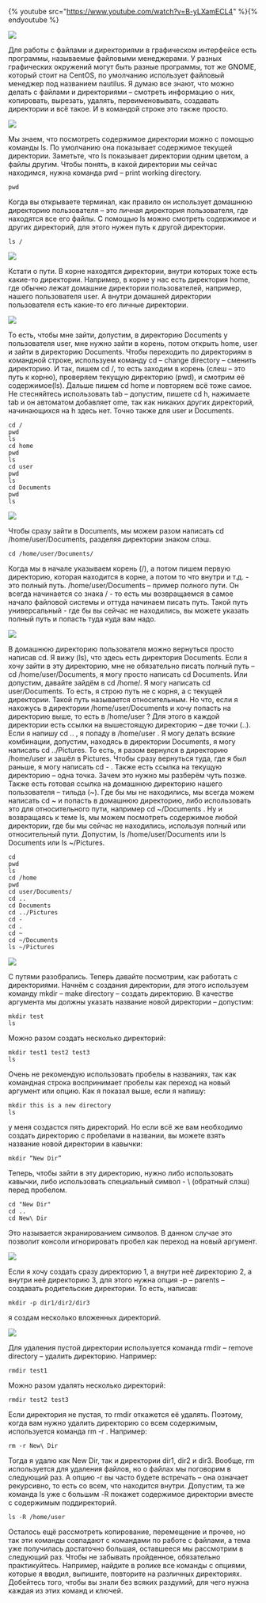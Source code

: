 {% youtube src="https://www.youtube.com/watch?v=B-yLXamECL4" %}{% endyoutube %}

![](images/06/filemanager.png)

Для работы с файлами и директориями в графическом интерфейсе есть программы, называемые файловыми менеджерами. У разных графических окружений могут быть разные программы, тот же GNOME, который стоит на CentOS, по умолчанию использует файловый менеджер под названием nautilus. Я думаю все знают, что можно делать с файлами и директориями – смотреть информацию о них, копировать, вырезать, удалять, переименовывать, создавать директории и всё такое. И в командой строке это также просто.

![](images/06/ls.png)

Мы знаем, что посмотреть содержимое директории можно с помощью команды ls. По умолчанию она показывает содержимое текущей директории. Заметьте, что ls показывает директории одним цветом, а файлы другим.  Чтобы понять, в какой директории мы сейчас находимся, нужна команда pwd – print working directory.

```
pwd
```

Когда вы открываете терминал, как правило он  использует домашнюю директорию пользователя – это личная директория пользователя, где находятся все его файлы. С помощью ls можно смотреть содержимое и других директорий, для этого нужен  путь к другой директории.


```
ls /
```

![](images/06/root.png)

Кстати о пути. В корне находятся директории, внутри которых тоже есть какие-то директории. Например, в корне у нас есть директория home, где обычно лежат домашние директории пользователей, например, нашего пользователя user. А внутри домашней директории пользователя есть какие-то его личные директории.

![](images/06/documents.png)

То есть, чтобы мне зайти, допустим, в директорию Documents у пользователя user, мне нужно зайти в корень, потом открыть home, user и зайти в директорию Documents. Чтобы переходить по директориям в командной строке, используем команду cd – сhange directory – сменить директорию. И так, пишем cd /, то есть заходим в корень (слеш – это путь к корню), проверяем текущую директорию (pwd), и смотрим её содержимое(ls). Дальше пишем cd home и повторяем всё тоже самое. Не стесняйтесь использовать tab – допустим, пишете cd h, нажимаете tab и он автоматом добавляет ome, так как никаких других директорий, начинающихся на h здесь нет. Точно также для user и Documents.

```
cd /
pwd
ls
cd home
pwd
ls
cd user
pwd
ls
cd Documents
pwd
ls
```


![](images/06/docpath.png)

Чтобы сразу зайти в Documents, мы можем разом написать cd /home/user/Documents, разделяя директории знаком слэш.

```
cd /home/user/Documents/
```


Когда мы в начале указываем корень (/), а потом пишем первую директорию, которая находится в корне, а потом то что внутри и т.д. - это полный путь. /home/user/Documents – пример полного пути. Он всегда начинается со знака / - то есть мы возвращаемся в самое начало файловой системы и оттуда начинаем писать путь. Такой путь универсальный  - где бы вы сейчас не находились, вы можете указать полный путь и попасть туда куда вам надо.

![](images/06/relativepath.png)

В домашнюю директорию пользователя можно вернуться просто написав cd. Я вижу (ls), что здесь есть директория Documents. Если я хочу зайти в эту директорию, мне не обязательно писать полный путь – cd /home/user/Documents, я могу просто написать cd Documents. Или допустим, давайте зайдём в cd /home/. Я могу написать cd user/Documents. То есть, я строю путь не с корня, а с текущей директории. Такой путь называется относительным. Но что, если я нахожусь в директории /home/user/Documents и хочу попасть на директорию выше, то есть в /home/user ? Для этого в каждой директории есть ссылки на вышестоящую директорию – две точки (..). Если я напишу cd .. , я попаду в /home/user . Я могу делать всякие комбинации, допустим, находясь в директории Documents, я могу написать cd ../Pictures. То есть, я разом вернулся в директорию /home/user и зашёл в Pictures. Чтобы сразу вернуться туда, где я был раньше, я могу написать cd - . Также есть ссылка на текущую директорию – одна точка. Зачем это нужно мы разберём чуть позже. Также есть  готовая ссылка на домашнюю директорию нашего пользователя – тильда (~). Где бы мы не находились, мы всегда можем написать cd ~ и попасть в домашнюю директорию, либо использовать это для относительного пути, например cd ~/Documents . Ну и возвращаясь к теме ls, мы можем посмотреть содержимое любой директории, где бы мы сейчас не находились, используя полный или относительный пути. Допустим, ls /home/user/Documents или ls Documents или ls ~/Pictures.

```
cd
pwd
ls
cd /home
pwd
cd user/Documents/
cd ..
cd Documents
cd ../Pictures
cd -
cd .
cd ~
cd ~/Documents
ls ~/Pictures
```


![](images/06/dirs.png)

С путями разобрались. Теперь давайте посмотрим, как работать с директориями. Начнём с создания директории, для этого используем команду mkdir – make directory – создать директорию. В качестве аргумента мы должны указать название новой директории – допустим:

```
mkdir test
ls
```

Можно разом создать несколько директорий: 

```
mkdir test1 test2 test3
ls
```

Очень не рекомендую использовать пробелы в названиях, так как командная строка воспринимает пробелы как переход на новый аргумент или опцию. Как я показал выше, если я напишу:

```
mkdir this is a new directory
ls
```

у меня создастся пять директорий. Но если всё же вам необходимо создать директорию  с пробелами в названии, вы можете взять название новой директории в кавычки: 

```
mkdir “New Dir”
```

Теперь, чтобы зайти в эту директорию,  нужно либо использовать кавычки, либо использовать специальный символ - \ (обратный слэш) перед пробелом.

```
cd "New Dir"
cd ..
cd New\ Dir
```

Это называется экранированием символов. В данном случае это позволит консоли игнорировать пробел как переход на новый аргумент.

![](images/06/dirp.png)

Если я хочу создать сразу директорию 1, а внутри неё директорию 2, а внутри неё директорию 3, для этого нужна опция -p – parents – создавать родительские директории. То есть, написав:

```
mkdir -p dir1/dir2/dir3
```

я создам несколько вложенных директорий.

![](images/06/rmdir.png)

Для удаления пустой директории используется команда rmdir – remove directory – удалить директорию.  Например:

```
rmdir test1
```

Можно разом удалять несколько директорий:

```
rmdir test2 test3
```

Если директория не пустая, то rmdir откажется её удалять. Поэтому, когда вам нужно удалить директорию со всем содержимым, используется команда rm -r . Например:

```
rm -r New\ Dir
```

Тогда я удалю как New Dir, так и директории dir1, dir2 и dir3. Вообще, rm используется для удаления файлов, но о файлах мы поговорим в следующий раз. А опцию -r вы часто будете встречать – она означает рекурсивно, то есть со всем, что находится внутри. Допустим, та же команда ls уже с большим -R покажет содержимое директории вместе с содержимым поддиректорий.

```
ls -R /home/user
```

Осталось ещё рассмотреть копирование, перемещение и прочее, но так эти команды совпадают с командами по работе с файлами, а тема уже получилась достаточно большая, оставшееся мы рассмотрим в следующий раз. Чтобы не забывать пройденное, обязательно практикуйтесь. Например, найдите в ролике все команды с опциями, которые я вводил, выпишите, повторите на различных директориях. Добейтесь того, чтобы вы знали без всяких раздумий, для чего нужна каждая из этих команд и ключей.
